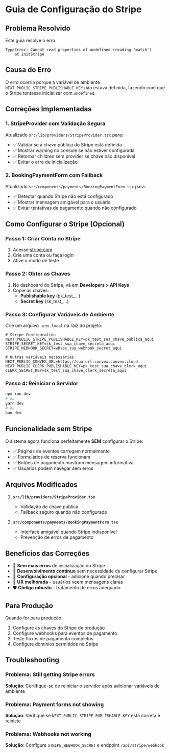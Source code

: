 # Guia de Configuração do Stripe

## Problema Resolvido
Este guia resolve o erro:
```
TypeError: Cannot read properties of undefined (reading 'match')
    at initStripe
```

## Causa do Erro
O erro ocorria porque a variável de ambiente `NEXT_PUBLIC_STRIPE_PUBLISHABLE_KEY` não estava definida, fazendo com que o Stripe tentasse inicializar com `undefined`.

## Correções Implementadas

### 1. StripeProvider com Validação Segura
Atualizado `src/lib/providers/StripeProvider.tsx` para:
- ✅ Validar se a chave pública do Stripe está definida
- ✅ Mostrar warning no console se não estiver configurada
- ✅ Retornar children sem provider se chave não disponível
- ✅ Evitar o erro de inicialização

### 2. BookingPaymentForm com Fallback
Atualizado `src/components/payments/BookingPaymentForm.tsx` para:
- ✅ Detectar quando Stripe não está configurado
- ✅ Mostrar mensagem amigável para o usuário
- ✅ Evitar tentativas de pagamento quando não configurado

## Como Configurar o Stripe (Opcional)

### Passo 1: Criar Conta no Stripe
1. Acesse [stripe.com](https://stripe.com)
2. Crie uma conta ou faça login
3. Ative o modo de teste

### Passo 2: Obter as Chaves
1. No dashboard do Stripe, vá em **Developers > API Keys**
2. Copie as chaves:
   - **Publishable key** (pk_test_...)
   - **Secret key** (sk_test_...)

### Passo 3: Configurar Variáveis de Ambiente
Crie um arquivo `.env.local` na raiz do projeto:

```env
# Stripe Configuration
NEXT_PUBLIC_STRIPE_PUBLISHABLE_KEY=pk_test_sua_chave_publica_aqui
STRIPE_SECRET_KEY=sk_test_sua_chave_secreta_aqui
STRIPE_WEBHOOK_SECRET=whsec_sua_webhook_secret_aqui

# Outras variáveis necessárias
NEXT_PUBLIC_CONVEX_URL=https://sua-url-convex.convex.cloud
NEXT_PUBLIC_CLERK_PUBLISHABLE_KEY=pk_test_sua_chave_clerk_aqui
CLERK_SECRET_KEY=sk_test_sua_chave_clerk_secreta_aqui
```

### Passo 4: Reiniciar o Servidor
```bash
npm run dev
# ou
yarn dev
# ou
bun dev
```

## Funcionalidade sem Stripe
O sistema agora funciona perfeitamente **SEM** configurar o Stripe:

- ✅ Páginas de eventos carregam normalmente
- ✅ Formulários de reserva funcionam
- ✅ Botões de pagamento mostram mensagem informativa
- ✅ Usuários podem navegar sem erros

## Arquivos Modificados

1. **`src/lib/providers/StripeProvider.tsx`**
   - Validação de chave pública
   - Fallback seguro quando não configurado

2. **`src/components/payments/BookingPaymentForm.tsx`**
   - Interface amigável quando Stripe indisponível
   - Prevenção de erros de pagamento

## Benefícios das Correções

- 🚫 **Sem mais erros** de inicialização do Stripe
- 🎯 **Desenvolvimento contínuo** sem necessidade de configurar Stripe
- 🔧 **Configuração opcional** - adicione quando precisar
- 📱 **UX melhorada** - usuários veem mensagens claras
- 🛡️ **Código robusto** - tratamento de erros adequado

## Para Produção

Quando for para produção:
1. Configure as chaves do Stripe de produção
2. Configure webhooks para eventos de pagamento
3. Teste fluxos de pagamento completos
4. Configure domínios permitidos no Stripe

## Troubleshooting

### Problema: Still getting Stripe errors
**Solução**: Certifique-se de reiniciar o servidor após adicionar variáveis de ambiente

### Problema: Payment forms not showing
**Solução**: Verifique se `NEXT_PUBLIC_STRIPE_PUBLISHABLE_KEY` está correta e reinicie

### Problema: Webhooks not working
**Solução**: Configure `STRIPE_WEBHOOK_SECRET` e endpoint `/api/stripe/webhook` 